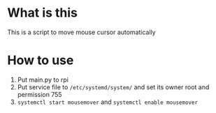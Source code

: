 # What is this
This is a script to move mouse cursor automatically
# How to use
1. Put main.py to rpi
2. Put service file to `/etc/systemd/system/` and set its owner root and permission 755
3. `systemctl start mousemover` and `systemctl enable mousemover`
